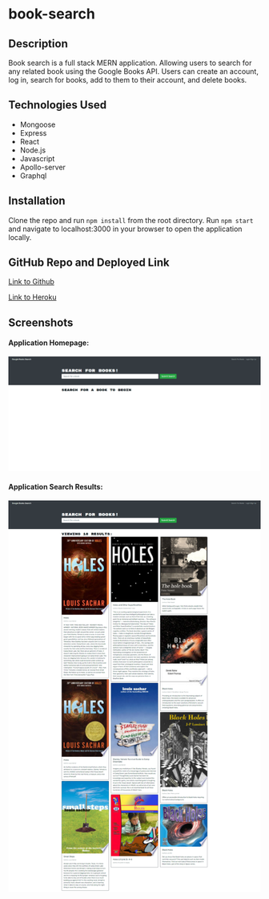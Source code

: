 # book-search

## Description

Book search is a full stack MERN application.  Allowing users to search for any related book using the Google Books API.  Users can create an account, log in, search for books, add to them to their account, and delete books.

## Technologies Used

* Mongoose
* Express
* React
* Node.js
* Javascript
* Apollo-server
* Graphql

## Installation

Clone the repo and run `npm install` from the root directory.  Run `npm start` and navigate to localhost:3000 in your browser to open the application locally.

## GitHub Repo and Deployed Link

[Link to Github](https://github.com/adambowers09/book-search)

[Link to Heroku](https://booksearch-engine-1990.herokuapp.com)

## Screenshots

#### Application Homepage:

![Homepage](./assets/images/screencapture01.png)

#### Application Search Results:

![Search Results](./assets/images/screencapture02.png)